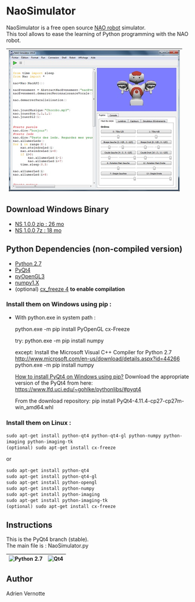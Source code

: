 NaoSimulator
============
NaoSimulator is a free open source [NAO robot](http://www.aldebaran.com) simulator.  
This tool allows to ease the learning of Python programming with the NAO robot.  

| ![NaoSimulator](https://raw.githubusercontent.com/AdrienVR/NaoSimulator/master/ns1.jpg "NaoSimulator") |
|:----:|

## Download Windows Binary

* [NS 1.0.0 zip : 26 mo](https://drive.google.com/uc?export=download&id=0B2xlFxzCEekzbWxFMm56ajJ1UTg)  
* [NS 1.0.0 7z : 18 mo](https://drive.google.com/uc?export=download&id=0B2xlFxzCEekzbExqOGtra244Yms)  
	
## Python Dependencies (non-compiled version)

* [Python 2.7](https://www.python.org/download/releases/2.7.8/)  
* [PyQt4](http://www.riverbankcomputing.co.uk/software/pyqt/download)
* [pyOpenGL3](https://pypi.python.org/pypi/PyOpenGL/3.1.0)
* [numpy1.X](https://pypi.python.org/pypi/numpy)
* (optional) [cx_freeze 4](https://pypi.python.org/pypi/cx_Freeze) **to enable compilation**

### Install them on Windows using pip :   
* With python.exe in system path :  


	python.exe -m pip install PyOpenGL cx-Freeze  

	try:
		python.exe -m pip install numpy  

	except:
		Install the Microsoft Visual C++ Compiler for Python 2.7  http://www.microsoft.com/en-us/download/details.aspx?id=44266
        python.exe -m pip install numpy  
				
	[How to install PyQt4 on Windows using pip?](https://stackoverflow.com/a/48078369)
	Download the appropriate version of the PyQt4 from here: https://www.lfd.uci.edu/~gohlke/pythonlibs/#pyqt4
	
	From the download repository:
	pip install PyQt4-4.11.4-cp27-cp27m-win_amd64.whl
	

### Install them on Linux :


	sudo apt-get install python-qt4 python-qt4-gl python-numpy python-imaging python-imaging-tk  
	(optional) sudo apt-get install cx-freeze  
	
or
	
	sudo apt-get install python-qt4  
	sudo apt-get install python-qt4-gl  
	sudo apt-get install python-opengl  
	sudo apt-get install python-numpy  
	sudo apt-get install python-imaging  
	sudo apt-get install python-imaging-tk  
	(optional) sudo apt-get install cx-freeze  

## Instructions

This is the PyQt4 branch (stable).   
The main file is : NaoSimulator.py

| ![Python 2.7](https://www.python.org/static/img/python-logo.png "Python 2.7") | ![Qt4](http://www.fevrierdorian.com/blog/public/logos/Qt_logo002.png "Qt4") |
|:----:|:----:|

## Author

Adrien Vernotte
